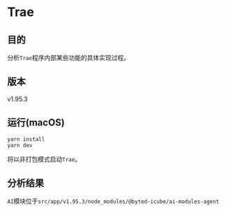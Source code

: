 # Trae

## 目的

分析`Trae`程序内部某些功能的具体实现过程。

## 版本

v1.95.3

## 运行(macOS)

```shell
yarn install
yarn dev
```
将以非打包模式启动`Trae`。

## 分析结果

`AI`模块位于`src/app/v1.95.3/node_modules/@byted-icube/ai-modules-agent`
